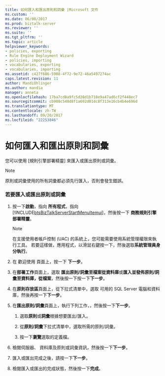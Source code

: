 ```yaml
---
title: 如何匯入和匯出原則和詞彙 |Microsoft 文件
ms.custom: ''
ms.date: 06/08/2017
ms.prod: biztalk-server
ms.reviewer: ''
ms.suite: ''
ms.tgt_pltfrm: ''
ms.topic: article
helpviewer_keywords:
- policies, exporting
- Rule Engine Deployment Wizard
- policies, importing
- vocabularies, exporting
- vocabularies, importing
ms.assetid: c427f686-5908-4f72-9e72-46a5497274ac
caps.latest.revision: 11
author: MandiOhlinger
ms.author: mandia
manager: anneta
ms.openlocfilehash: 17ba7cd8a9fc5d28d1b718e9a47ad6cf2f448ec7
ms.sourcegitcommit: cb908c540d8f1a692d01dc8f313e16cb4b4e696d
ms.translationtype: MT
ms.contentlocale: zh-TW
ms.lasthandoff: 09/20/2017
ms.locfileid: "22253846"
---
```

# <a name="how-to-import-and-export-policies-and-vocabularies"></a>如何匯入和匯出原則和詞彙
您可以使用 [規則引擎部署精靈] 來匯入或匯出原則或詞彙。  
  
> [!NOTE]
>  原則或詞彙使用的所有詞彙都必須先行匯入，否則會發生錯誤。  
  
### <a name="to-import-or-export-a-policy-or-vocabulary"></a>若要匯入或匯出原則或詞彙  
  
1.  按一下**啟動**，指向 **所有程式**，指向  [!INCLUDE[btsBizTalkServerStartMenuItemui](../includes/btsbiztalkserverstartmenuitemui-md.md)]，然後按一下 **商務規則引擎部署精靈**。  
  
    > [!NOTE]
    >  在支援使用者帳戶控制 (UAC) 的系統上，您可能需要使用系統管理權限來執行工具。 若要這樣做，應用程式，以滑鼠右鍵按一下，然後選取**系統管理員身分執行**。  
  
2.  在 歡迎使用 頁面上，按一下 **下一步**。  
  
3.  在**部署工作**頁面上，選取 **匯出原則/詞彙至檔案從資料庫**或**匯入並發佈原則/詞彙至資料庫，從檔案**，然後按一下按一下**下一步**。  
  
4.  在**原則存放區**頁面上，從下拉式清單中，選取 可用的 SQL Server 電腦和資料庫，然後再按一下**下一步**。  
  
5.  在**匯出原則/詞彙**頁面上，執行下列工作，，然後按一下**下一步**。  
  
    1.  選取**原則**或**詞彙**根據想要匯出/匯入。  
  
    2.  從**原則/詞彙**下拉式清單中，選取所需的原則/詞彙。  
  
    3.  按一下**瀏覽**選取的定義檔。  
  
6.  檢閱伺服器、 資料庫及原則或詞彙資訊，然後按一下**下一步**。  
  
7.  匯入或匯出完成之後，請按一下**下一步**。  
  
8.  檢閱匯入或匯出的完成狀態，然後按一下**完成**。